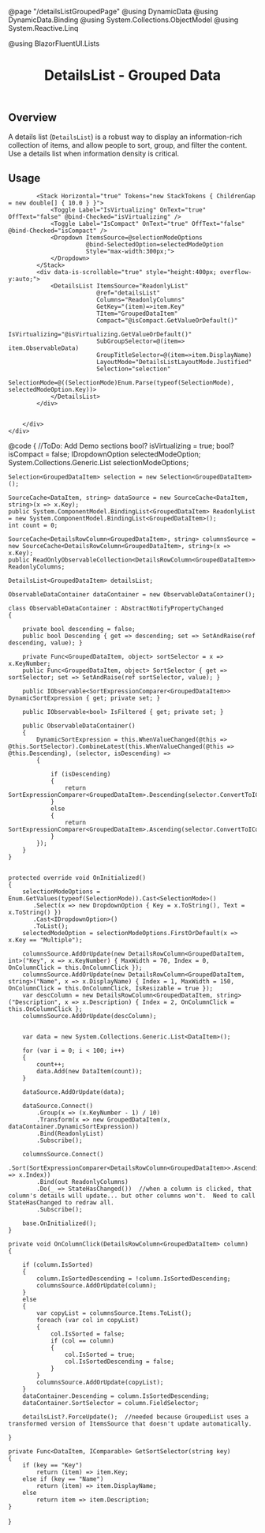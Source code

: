 ﻿@page "/detailsListGroupedPage"
@using DynamicData
@using DynamicData.Binding
@using System.Collections.ObjectModel
@using System.Reactive.Linq


@using BlazorFluentUI.Lists
<header class="root">
    <h1 class="title">DetailsList - Grouped Data</h1>
</header>
<div class="section" style="transition-delay: 0s;">
    <div id="overview" tabindex="-1">
        <h2 class="subHeading hiddenContent">Overview</h2>
    </div>
    <div class="content">
        <div class="ms-Markdown">
            <p>
                A details list (<code>DetailsList</code>) is a robust way to display an information-rich collection of items, and allow people to sort, group, and filter the content. Use a details list when information density is critical.
            </p>
        </div>
    </div>
</div>
<div class="section" style="transition-delay: 0s;">
    <div id="overview" tabindex="-1">
        <h2 class="subHeading">Usage</h2>
    </div>
    <div>
        <div class="subSection">

            <Stack Horizontal="true" Tokens="new StackTokens { ChildrenGap = new double[] { 10.0 } }">
                <Toggle Label="IsVirtualizing" OnText="true" OffText="false" @bind-Checked="isVirtualizing" />
                <Toggle Label="IsCompact" OnText="true" OffText="false" @bind-Checked="isCompact" />
                <Dropdown ItemsSource=@selectionModeOptions
                          @bind-SelectedOption=selectedModeOption
                          Style="max-width:300px;">
                </Dropdown>
            </Stack>
            <div data-is-scrollable="true" style="height:400px; overflow-y:auto;">
                <DetailsList ItemsSource="ReadonlyList"
                             @ref="detailsList"
                             Columns="ReadonlyColumns"
                             GetKey="(item)=>item.Key"
                             TItem="GroupedDataItem"
                             Compact="@isCompact.GetValueOrDefault()"
                             IsVirtualizing="@isVirtualizing.GetValueOrDefault()"
                             SubGroupSelector=@(item=> item.ObservableData)
                             GroupTitleSelector=@(item=>item.DisplayName)
                             LayoutMode="DetailsListLayoutMode.Justified"
                             Selection="selection"
                             SelectionMode=@((SelectionMode)Enum.Parse(typeof(SelectionMode), selectedModeOption.Key))>
                </DetailsList>
            </div>


        </div>
    </div>
</div>
@code {
    //ToDo: Add Demo sections
    bool? isVirtualizing = true;
    bool? isCompact = false;
    IDropdownOption selectedModeOption;
    System.Collections.Generic.List<IDropdownOption> selectionModeOptions;

    Selection<GroupedDataItem> selection = new Selection<GroupedDataItem>();

    SourceCache<DataItem, string> dataSource = new SourceCache<DataItem, string>(x => x.Key);
    public System.ComponentModel.BindingList<GroupedDataItem> ReadonlyList = new System.ComponentModel.BindingList<GroupedDataItem>();
    int count = 0;

    SourceCache<DetailsRowColumn<GroupedDataItem>, string> columnsSource = new SourceCache<DetailsRowColumn<GroupedDataItem>, string>(x => x.Key);
    public ReadOnlyObservableCollection<DetailsRowColumn<GroupedDataItem>> ReadonlyColumns;

    DetailsList<GroupedDataItem> detailsList;

    ObservableDataContainer dataContainer = new ObservableDataContainer();

    class ObservableDataContainer : AbstractNotifyPropertyChanged
    {

        private bool descending = false;
        public bool Descending { get => descending; set => SetAndRaise(ref descending, value); }

        private Func<GroupedDataItem, object> sortSelector = x => x.KeyNumber;
        public Func<GroupedDataItem, object> SortSelector { get => sortSelector; set => SetAndRaise(ref sortSelector, value); }

        public IObservable<SortExpressionComparer<GroupedDataItem>> DynamicSortExpression { get; private set; }

        public IObservable<bool> IsFiltered { get; private set; }

        public ObservableDataContainer()
        {
            DynamicSortExpression = this.WhenValueChanged(@this => @this.SortSelector).CombineLatest(this.WhenValueChanged(@this => @this.Descending), (selector, isDescending) =>
            {

                if (isDescending)
                {
                    return SortExpressionComparer<GroupedDataItem>.Descending(selector.ConvertToIComparable());
                }
                else
                {
                    return SortExpressionComparer<GroupedDataItem>.Ascending(selector.ConvertToIComparable());
                }
            });
        }
    }


    protected override void OnInitialized()
    {
        selectionModeOptions = Enum.GetValues(typeof(SelectionMode)).Cast<SelectionMode>()
           .Select(x => new DropdownOption { Key = x.ToString(), Text = x.ToString() })
           .Cast<IDropdownOption>()
           .ToList();
        selectedModeOption = selectionModeOptions.FirstOrDefault(x => x.Key == "Multiple");

        columnsSource.AddOrUpdate(new DetailsRowColumn<GroupedDataItem, int>("Key", x => x.KeyNumber) { MaxWidth = 70, Index = 0, OnColumnClick = this.OnColumnClick });
        columnsSource.AddOrUpdate(new DetailsRowColumn<GroupedDataItem, string>("Name", x => x.DisplayName) { Index = 1, MaxWidth = 150, OnColumnClick = this.OnColumnClick, IsResizable = true });
        var descColumn = new DetailsRowColumn<GroupedDataItem, string>("Description", x => x.Description) { Index = 2, OnColumnClick = this.OnColumnClick };
        columnsSource.AddOrUpdate(descColumn);


        var data = new System.Collections.Generic.List<DataItem>();

        for (var i = 0; i < 100; i++)
        {
            count++;
            data.Add(new DataItem(count));
        }

        dataSource.AddOrUpdate(data);

        dataSource.Connect()
            .Group(x => (x.KeyNumber - 1) / 10)
            .Transform(x => new GroupedDataItem(x, dataContainer.DynamicSortExpression))
            .Bind(ReadonlyList)
            .Subscribe();

        columnsSource.Connect()
            .Sort(SortExpressionComparer<DetailsRowColumn<GroupedDataItem>>.Ascending(x => x.Index))
            .Bind(out ReadonlyColumns)
            .Do(_ => StateHasChanged())  //when a column is clicked, that column's details will update... but other columns won't.  Need to call StateHasChanged to redraw all.
            .Subscribe();

        base.OnInitialized();
    }

    private void OnColumnClick(DetailsRowColumn<GroupedDataItem> column)
    {

        if (column.IsSorted)
        {
            column.IsSortedDescending = !column.IsSortedDescending;
            columnsSource.AddOrUpdate(column);
        }
        else
        {
            var copyList = columnsSource.Items.ToList();
            foreach (var col in copyList)
            {
                col.IsSorted = false;
                if (col == column)
                {
                    col.IsSorted = true;
                    col.IsSortedDescending = false;
                }
            }
            columnsSource.AddOrUpdate(copyList);
        }
        dataContainer.Descending = column.IsSortedDescending;
        dataContainer.SortSelector = column.FieldSelector;

        detailsList?.ForceUpdate();  //needed because GroupedList uses a transformed version of ItemsSource that doesn't update automatically.

    }

    private Func<DataItem, IComparable> GetSortSelector(string key)
    {
        if (key == "Key")
            return (item) => item.Key;
        else if (key == "Name")
            return (item) => item.DisplayName;
        else
            return item => item.Description;
    }


}
